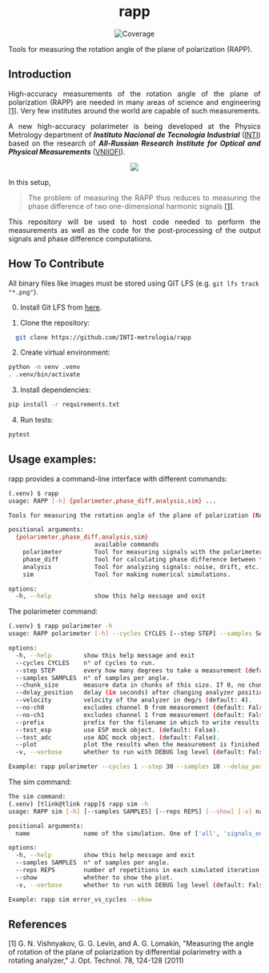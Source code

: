 <h1 align="center" style="border-bottom: none;"> rapp </h1>

<p align="center">
  <a>
    <img alt="Coverage" src="https://codecov.io/gh/INTI-metrologia/rapp/graph/badge.svg?token=GNZOVRVIF4">
  </a>
</p>

Tools for measuring the rotation angle of the plane of polarization (RAPP).


[VNIIOFI]: https://www.vniiofi.ru
[INTI]: https://www.inti.gob.ar/areas/metrologia-y-calidad/fisica/metrologia-fisica

## Introduction

<div align="justify">

  High-accuracy measurements of the rotation angle of the plane of polarization (RAPP)
  are needed in many areas of science and engineering [[1]](#1). 
  Very few institutes around the world are capable of such measurements.

  A new high-accuracy polarimeter is being developed at the Physics Metrology department
  of ***Instituto Nacional de Tecnología Industrial*** ([INTI])
    based on the research
  of ***All-Russian Research Institute for Optical and Physical Measurements*** ([VNIIOFI]).

  <p align="center">
    <img src="images/diagram.png" />
  </p>

  In this setup,
  > The problem of measuring the RAPP thus reduces
    to measuring the phase difference of two one-dimensional
    harmonic signals [[1]](#1). 

  This repository will be used to host code needed to perform the measurements as well as the code
for the post-processing of the output signals and phase difference computations. 

</div>

## How To Contribute

All binary files like images must be stored using GIT LFS (e.g. `git lfs track "*.png"`).

0. Install Git LFS from [here](https://git-lfs.com).

1. Clone the repository: 

```bash
  git clone https://github.com/INTI-metrologia/rapp
```

2. Create virtual environment:

```bash
python -m venv .venv
. .venv/bin/activate
```

3. Install dependencies:

```bash
pip install -r requirements.txt
```

4. Run tests:

```bash
pytest
```


## Usage examples:

rapp provides a command-line interface with different commands:

```bash
(.venv) $ rapp
usage: RAPP [-h] {polarimeter,phase_diff,analysis,sim} ...

Tools for measuring the rotation angle of the plane of polarization (RAPP).

positional arguments:
  {polarimeter,phase_diff,analysis,sim}
                        available commands
    polarimeter         Tool for measuring signals with the polarimeter.
    phase_diff          Tool for calculating phase difference between two harmonic signals.
    analysis            Tool for analyzing signals: noise, drift, etc.
    sim                 Tool for making numerical simulations.

options:
  -h, --help            show this help message and exit
```

The polarimeter command:
```bash
(.venv) $ rapp polarimeter -h
usage: RAPP polarimeter [-h] --cycles CYCLES [--step STEP] --samples SAMPLES [--chunk_size] [--delay_position] [--velocity] [--no-ch0] [--no-ch1] [--prefix] [--test_esp] [--test_adc] [--plot] [-v]

options:
  -h, --help         show this help message and exit
  --cycles CYCLES    n° of cycles to run.
  --step STEP        every how many degrees to take a measurement (default: 10).
  --samples SAMPLES  n° of samples per angle.
  --chunk_size       measure data in chunks of this size. If 0, no chunks (default: 500).
  --delay_position   delay (in seconds) after changing analyzer position (default: 1).
  --velocity         velocity of the analyzer in deg/s (default: 4).
  --no-ch0           excludes channel 0 from measurement (default: False).
  --no-ch1           excludes channel 1 from measurement (default: False).
  --prefix           prefix for the filename in which to write results (default: test).
  --test_esp         use ESP mock object. (default: False).
  --test_adc         use ADC mock object. (default: False).
  --plot             plot the results when the measurement is finished (default: False).
  -v, --verbose      whether to run with DEBUG log level (default: False).

Example: rapp polarimeter --cycles 1 --step 30 --samples 10 --delay_position 0
```

The sim command:

```bash
The sim command:
(.venv) [tlink@tlink rapp]$ rapp sim -h
usage: RAPP sim [-h] [--samples SAMPLES] [--reps REPS] [--show] [-v] name

positional arguments:
  name               name of the simulation. One of ['all', 'signals_out_of_phase', 'sim_steps', 'methods', 'error_vs_cycles', 'error_vs_res', 'error_vs_range', 'noise_vs_range', 'phase_diff'].

options:
  -h, --help         show this help message and exit
  --samples SAMPLES  n° of samples per angle.
  --reps REPS        number of repetitions in each simulated iteration (default: 1).
  --show             whether to show the plot.
  -v, --verbose      whether to run with DEBUG log level (default: False).

Example: rapp sim error_vs_cycles --show
```


## References
<a id="1">[1]</a> G. N. Vishnyakov, G. G. Levin, and A. G. Lomakin,
"Measuring the angle of rotation of the plane of polarization by differential polarimetry with a rotating analyzer,"
J. Opt. Technol. 78, 124-128 (2011)
